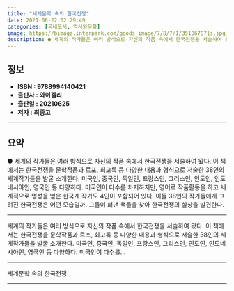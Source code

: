 ```yaml
---
title: "세계문학 속의 한국전쟁"
date: 2021-06-22 02:29:49
categories: [국내도서, 역사와문화]
image: https://bimage.interpark.com/goods_image/7/8/7/1/351067871s.jpg
description: ● 세계의 작가들은 여러 방식으로 자신의 작품 속에서 한국전쟁을 서술하여 왔다. 이 책에서는 한국전쟁을 문학작품과 르포, 회고록 등 다양한 내용과 형식으로 저술한 38인의 세계작가들을 발굴 소개한다. 미국인, 중국인, 독일인, 프랑스인, 그리스인, 인도인, 인도네시아인, 영국인 등 다
---
```


## **정보**

- **ISBN : 9788994140421**
- **출판사 : 와이겔리**
- **출판일 : 20210625**
- **저자 : 최종고**

------



## **요약**

●  세계의 작가들은 여러 방식으로 자신의 작품 속에서 한국전쟁을 서술하여 왔다. 이 책에서는 한국전쟁을 문학작품과 르포, 회고록 등 다양한 내용과 형식으로 저술한 38인의 세계작가들을 발굴 소개한다. 미국인, 중국인, 독일인, 프랑스인, 그리스인, 인도인, 인도네시아인, 영국인 등 다양하다. 미국인이 다수를 차지하지만, 영어로 작품활동을 하고 세계적으로 명성을 얻은 한국계 작가도 4인이 포함되어 있다. 이들 38인의 작가들에게 그려진 한국전쟁은 어떤 모습일까. 그들이 펴낸 책들을 찾아 한국전쟁의 실상을 발견한다.

------

세계의 작가들은 여러 방식으로 자신의 작품 속에서 한국전쟁을 서술하여 왔다. 이 책에서는 한국전쟁을 문학작품과 르포, 회고록 등 다양한 내용과 형식으로 저술한 38인의 세계작가들을 발굴 소개한다.
미국인, 중국인, 독일인, 프랑스인, 그리스인, 인도인, 인도네시아인, 영국인 등 다양하다. 미국인이 다수를... 

------


세계문학 속의 한국전쟁 

------


